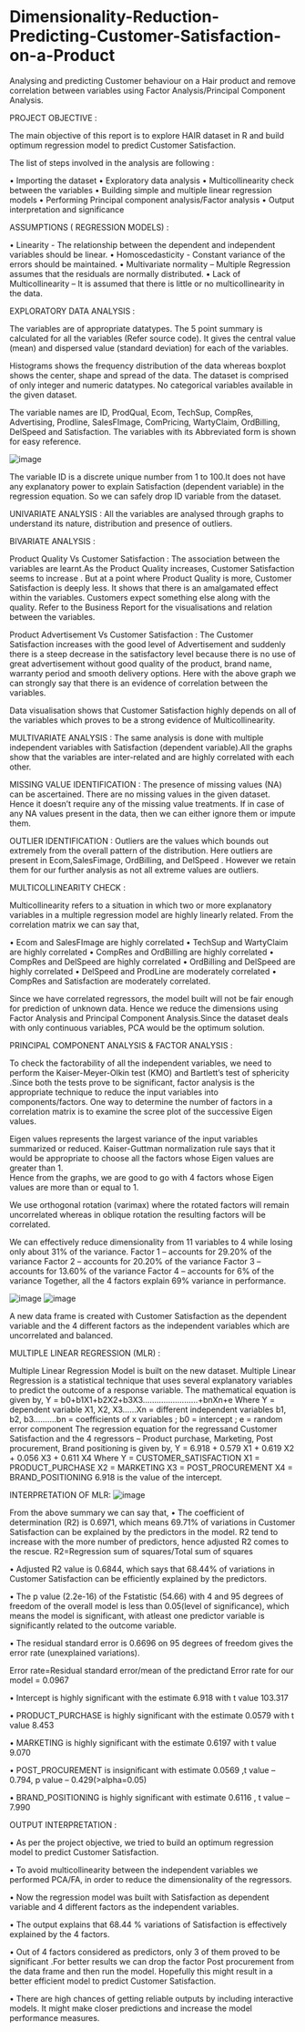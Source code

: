 # Dimensionality-Reduction-Predicting-Customer-Satisfaction-on-a-Product
Analysing and predicting Customer behaviour on a Hair product and remove correlation between variables using Factor Analysis/Principal Component Analysis.

PROJECT OBJECTIVE : 

The main objective of this report is to explore HAIR dataset in R and build optimum regression model to predict Customer Satisfaction. 

The list of steps involved in the analysis are following : 

•	Importing the dataset 
•	Exploratory data analysis 
•	Multicollinearity check between the variables 
•	Building simple and multiple linear regression models 
•	Performing Principal component analysis/Factor analysis 
•	Output interpretation and significance 

ASSUMPTIONS ( REGRESSION MODELS) :

•	Linearity - The relationship between the dependent and independent variables should be linear. 
•	Homoscedasticity - Constant variance of the errors should be maintained. 
•	Multivariate normality – Multiple Regression assumes that the residuals are normally distributed. 
•	Lack of Multicollinearity – It is assumed that there is little or no multicollinearity in the data. 

EXPLORATORY DATA ANALYSIS : 

The variables are of appropriate datatypes. The 5 point summary is calculated for all the variables (Refer source code). It gives the central value (mean) and dispersed value (standard deviation) for each of the variables.  

Histograms shows the frequency distribution of the data whereas boxplot shows the center, shape and spread of the data. The dataset is comprised of only integer and numeric datatypes. No categorical variables available in the given dataset. 

The variable names are ID, ProdQual, Ecom, TechSup, CompRes, Advertising, Prodline, SalesFImage, ComPricing, WartyClaim, OrdBilling, DelSpeed and Satisfaction. The variables with its  Abbreviated form is shown for easy reference. 

![image](https://user-images.githubusercontent.com/81927278/186153649-42371659-5f94-4cac-8bdb-b5fb81e1f69c.png)

The variable ID is a discrete unique number from 1 to 100.It does not have any explanatory power to explain Satisfaction (dependent variable) in the regression equation. So we can safely drop ID variable from the dataset.

UNIVARIATE ANALYSIS : All the variables are analysed through graphs to understand its nature, distribution and presence of outliers.

BIVARIATE ANALYSIS : 

Product Quality Vs Customer Satisfaction : The association between the variables are learnt.As the Product Quality increases, Customer Satisfaction seems to increase . But at a point where Product Quality is more, Customer Satisfaction is deeply less. It shows that there is an amalgamated effect within the variables. Customers expect something else along with the quality. Refer to the Business Report for the visualisations and relation between the variables.

Product Advertisement Vs Customer Satisfaction : The Customer Satisfaction increases with the good level of Advertisement and suddenly there is a steep decrease in the satisfactory level because there is no use of great advertisement without good quality of the product, brand name, warranty period and smooth delivery options. Here with the above graph we can strongly say that there is an evidence of correlation between the variables. 

Data visualisation shows that Customer Satisfaction highly depends on all of the variables which proves to be a strong evidence of Multicollinearity. 

MULTIVARIATE ANALYSIS : The same analysis is done with multiple independent variables with Satisfaction (dependent variable).All the graphs show that the variables are inter-related and are highly correlated with each other.

MISSING VALUE IDENTIFICATION : The presence of missing values (NA) can be ascertained.  There are no missing values in the given dataset. Hence it doesn’t require any of the missing value treatments. If in case of any NA values present in the data, then we can either ignore them or impute them. 

OUTLIER IDENTIFICATION : Outliers are the values which bounds out extremely from the overall pattern of the distribution. Here outliers are present in Ecom,SalesFimage, OrdBilling, and DelSpeed . However we retain them for our further analysis as not all extreme values are outliers.

MULTICOLLINEARITY CHECK : 

Multicollinearity refers to a situation in which two or more explanatory variables in a multiple regression model are highly linearly related.  From the  correlation matrix we can say that, 

•	Ecom and SalesFImage are highly correlated 
•	TechSup and WartyClaim are highly correlated 
•	CompRes and OrdBilling are highly correlated 
•	CompRes and DelSpeed are highly correlated 
•	OrdBilling and DelSpeed are highly correlated 
•	DelSpeed and ProdLine are moderately correlated 
•	CompRes and Satisfaction are moderately correlated. 

Since we have correlated regressors, the model built will not be fair enough for prediction of unknown data. Hence we reduce the dimensions using Factor Analysis and Principal Component Analysis.Since the dataset deals with only continuous variables, PCA would be the optimum solution.

PRINCIPAL COMPONENT ANALYSIS & FACTOR ANALYSIS :

To check the factorability of all the independent variables, we need to perform the Kaiser-Meyer-Olkin test (KMO) and Bartlett’s test of sphericity .Since both the tests prove to be significant, factor analysis is the appropriate technique to reduce the input variables into components/factors. One way to determine the number of factors in a correlation matrix is to examine the scree plot of the successive Eigen values. 

Eigen values represents the largest variance of the input variables summarized or reduced. 
Kaiser-Guttman normalization rule says that it would be appropriate to choose all the factors whose Eigen values are greater than 1.  
Hence from the graphs, we are good to go with 4 factors whose Eigen values are more than or equal to 1.

We use orthogonal rotation (varimax) where the rotated factors will remain uncorrelated whereas in oblique rotation the resulting factors will be correlated. 

We can effectively reduce dimensionality from 11 variables to 4 while losing only about 31% of the variance. 
Factor 1 – accounts for 29.20% of the variance 
Factor 2 – accounts for 20.20% of the variance 
Factor 3 – accounts for 13.60% of the variance 
Factor 4 – accounts for 6% of the variance 
Together, all the 4 factors explain 69% variance in performance.

![image](https://user-images.githubusercontent.com/81927278/186197350-12b7cf49-f56b-45d1-84dd-0757d3de19c4.png)
![image](https://user-images.githubusercontent.com/81927278/186197624-16ce6c79-5865-47cb-8901-7e5710a5c27a.png)

A new data frame is created with Customer Satisfaction as the dependent variable and the 4 different factors as the independent variables which are uncorrelated and balanced. 

MULTIPLE LINEAR REGRESSION (MLR) : 

Multiple Linear Regression Model is built on the new dataset. Multiple Linear Regression is a statistical technique that uses several explanatory variables to predict the outcome of a response variable. The mathematical equation is given by, 
Y = b0+b1X1+b2X2+b3X3……………………+bnXn+e 
Where Y = dependent variable 
X1, X2, X3……Xn = different independent variables b1, b2, b3.…..….bn = coefficients of x variables ; b0 = intercept ; e = random error component 
The regression equation for the regressand Customer Satisfaction and the 4 regressors – Product purchase, Marketing, Post procurement, Brand positioning is given by, 
Y = 6.918 + 0.579 X1 + 0.619 X2 + 0.056 X3 + 0.611 X4 
Where Y = CUSTOMER_SATISFACTION 
             X1 = PRODUCT_PURCHASE 
             X2 = MARKETING 
             X3 = POST_PROCUREMENT 
             X4 = BRAND_POSITIONING 
         6.918 is the value of the intercept. 
         
INTERPRETATION OF MLR: 
![image](https://user-images.githubusercontent.com/81927278/186199150-e9cba61c-835d-4f22-9115-eef9099adc10.png)

From the above summary we can say that, 
•	The coefficient of determination (R2) is 0.6971, which means 69.71% of variations in Customer Satisfaction can be explained by the predictors in the model. R2 tend to increase with the more number of predictors, hence adjusted R2 comes to the rescue. R2=Regression sum of squares/Total sum of squares

•	Adjusted R2 value is 0.6844, which says that 68.44% of variations in Customer Satisfaction can be efficiently explained by the predictors. 

•	The p value (2.2e-16) of the Fstatistic (54.66) with 4 and 95 degrees of freedom of the overall model is less than 0.05(level of significance), which means the model is significant, with atleast one predictor variable is significantly related to the outcome variable.

•	The residual standard error is 0.6696 on 95 degrees of freedom gives the error rate (unexplained variations). 

Error rate=Residual standard error/mean of the predictand Error rate for our model = 0.0967 

•	Intercept is highly significant  with the estimate 6.918 with t value 103.317 

•	PRODUCT_PURCHASE is highly significant with the estimate 0.0579 with t value 8.453 

•	MARKETING is highly significant with the estimate 0.6197 with t value 9.070 

•	POST_PROCUREMENT is insignificant with estimate 0.0569 ,t value – 0.794, p value – 0.429(>alpha=0.05) 

•	BRAND_POSITIONING is highly significant with estimate 0.6116 , t value – 7.990 

OUTPUT INTERPRETATION : 

•	As per the project objective, we tried to build an optimum regression model to predict Customer Satisfaction. 

•	To avoid multicollinearity between the independent variables we performed PCA/FA, in order to reduce the dimensionality of the regressors. 

•	Now the regression model was built with Satisfaction as dependent variable and 4 different factors as the independent variables. 

•	The output explains that 68.44 % variations of Satisfaction is effectively explained by the 4 factors. 

•	Out of 4 factors considered as predictors, only 3 of them proved to be significant .For better results we can drop the factor Post procurement from the data frame and then run the model. Hopefully this might result in a better efficient model to predict Customer Satisfaction.  

•	There are high chances of getting reliable outputs by including interactive models. It might make closer predictions and increase the model performance measures. 















